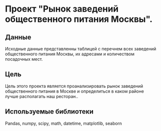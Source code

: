 # Проект "Рынок заведений общественного питания Москвы".

## Данные

Исходные данные представленны таблицей с перечнем всех заведений общественного питания Москвы, их адресами и количеством посадочных мест.
 

## Цель

Цель этого проекта является проанализировать рынок заведений общественного питания в Москве и определиться в каком районе лучше располагать наш ресторан..

## Используемые библиотеки

Pandas, numpy, scipy, math, datetime, matplotlib, seaborn
